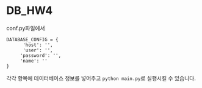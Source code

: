 # DB_HW4
conf.py파일에서    
```
DATABASE_CONFIG = {
      'host': '',
      'user': '',
     'password': '',
     'name': ''
}
```
각각 항목에 데이터베이스 정보를 넣어주고 
`python main.py`로 실행시킬 수 있습니다. 
